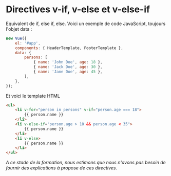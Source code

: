 # Directives v-if, v-else et v-else-if

Equivalent de if, else if, else.
Voici un exemple de code JavaScript, toujours l'objet data :
```javascript
new Vue({
    el: '#app',
    components: { HeaderTemplate, FooterTemplate },
    data: {
        persons: [
            { name: 'John Doe', age: 18 },
            { name: 'Jack Doe', age: 30 },
            { name: 'Jane Doe', age: 45 },
        ],
    },
});
```

Et voici le template HTML
```html
<ul>
    <li v-for="person in persons" v-if="person.age === 18">
        {{ person.name }}
    </li>
    <li v-else-if="person.age > 10 && person.age < 35">
        {{ person.name }}
    </li>
    <li v-else>
        {{ person.name }}
    </li>
</ul>
```

_A ce stade de la formation, nous estimons que nous n'avons pas besoin de fournir des explications à propose de ces directives._
